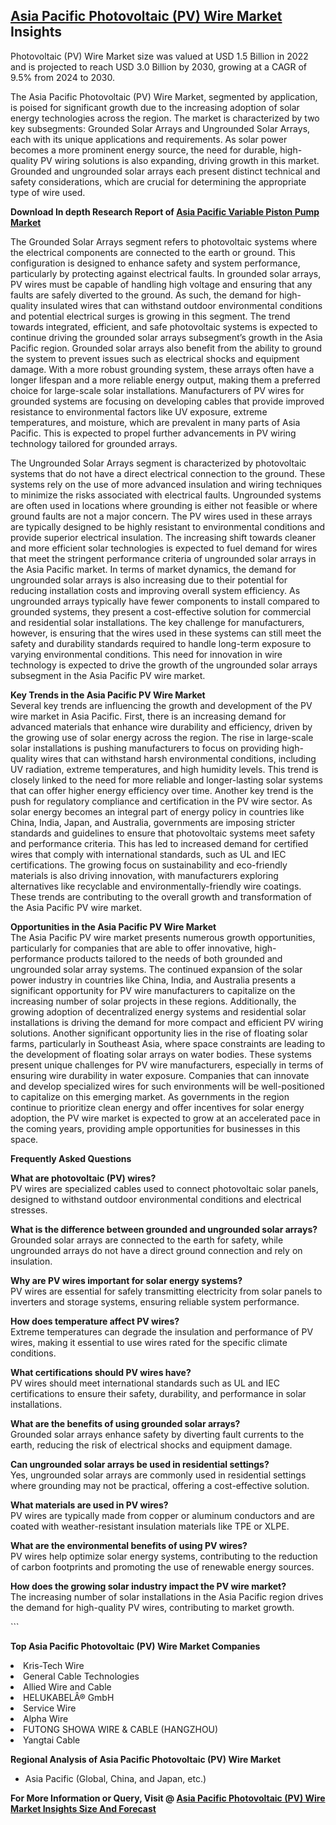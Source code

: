 <h2><a href="https://www.verifiedmarketreports.com/download-sample/?rid=365720&amp;utm_source=Github-Feb&amp;utm_medium=225" target="_blank">Asia Pacific Photovoltaic (PV) Wire Market</a> Insights</h2><p>Photovoltaic (PV) Wire Market size was valued at USD 1.5 Billion in 2022 and is projected to reach USD 3.0 Billion by 2030, growing at a CAGR of 9.5% from 2024 to 2030.</p><p><p>The Asia Pacific Photovoltaic (PV) Wire Market, segmented by application, is poised for significant growth due to the increasing adoption of solar energy technologies across the region. The market is characterized by two key subsegments: Grounded Solar Arrays and Ungrounded Solar Arrays, each with its unique applications and requirements. As solar power becomes a more prominent energy source, the need for durable, high-quality PV wiring solutions is also expanding, driving growth in this market. Grounded and ungrounded solar arrays each present distinct technical and safety considerations, which are crucial for determining the appropriate type of wire used. <p><strong>Download In depth Research Report of <a href="https://www.verifiedmarketreports.com/download-sample/?rid=236118&amp;utm_source=Pulse-Dec&amp;utm_medium=225" target="_blank">Asia Pacific Variable Piston Pump Market</a></strong></p></p> <p>The Grounded Solar Arrays segment refers to photovoltaic systems where the electrical components are connected to the earth or ground. This configuration is designed to enhance safety and system performance, particularly by protecting against electrical faults. In grounded solar arrays, PV wires must be capable of handling high voltage and ensuring that any faults are safely diverted to the ground. As such, the demand for high-quality insulated wires that can withstand outdoor environmental conditions and potential electrical surges is growing in this segment. The trend towards integrated, efficient, and safe photovoltaic systems is expected to continue driving the grounded solar arrays subsegment’s growth in the Asia Pacific region. Grounded solar arrays also benefit from the ability to ground the system to prevent issues such as electrical shocks and equipment damage. With a more robust grounding system, these arrays often have a longer lifespan and a more reliable energy output, making them a preferred choice for large-scale solar installations. Manufacturers of PV wires for grounded systems are focusing on developing cables that provide improved resistance to environmental factors like UV exposure, extreme temperatures, and moisture, which are prevalent in many parts of Asia Pacific. This is expected to propel further advancements in PV wiring technology tailored for grounded arrays.</p> <p>The Ungrounded Solar Arrays segment is characterized by photovoltaic systems that do not have a direct electrical connection to the ground. These systems rely on the use of more advanced insulation and wiring techniques to minimize the risks associated with electrical faults. Ungrounded systems are often used in locations where grounding is either not feasible or where ground faults are not a major concern. The PV wires used in these arrays are typically designed to be highly resistant to environmental conditions and provide superior electrical insulation. The increasing shift towards cleaner and more efficient solar technologies is expected to fuel demand for wires that meet the stringent performance criteria of ungrounded solar arrays in the Asia Pacific market. In terms of market dynamics, the demand for ungrounded solar arrays is also increasing due to their potential for reducing installation costs and improving overall system efficiency. As ungrounded arrays typically have fewer components to install compared to grounded systems, they present a cost-effective solution for commercial and residential solar installations. The key challenge for manufacturers, however, is ensuring that the wires used in these systems can still meet the safety and durability standards required to handle long-term exposure to varying environmental conditions. This need for innovation in wire technology is expected to drive the growth of the ungrounded solar arrays subsegment in the Asia Pacific PV wire market.</p> <p><strong>Key Trends in the Asia Pacific PV Wire Market</strong><br> Several key trends are influencing the growth and development of the PV wire market in Asia Pacific. First, there is an increasing demand for advanced materials that enhance wire durability and efficiency, driven by the growing use of solar energy across the region. The rise in large-scale solar installations is pushing manufacturers to focus on providing high-quality wires that can withstand harsh environmental conditions, including UV radiation, extreme temperatures, and high humidity levels. This trend is closely linked to the need for more reliable and longer-lasting solar systems that can offer higher energy efficiency over time. Another key trend is the push for regulatory compliance and certification in the PV wire sector. As solar energy becomes an integral part of energy policy in countries like China, India, Japan, and Australia, governments are imposing stricter standards and guidelines to ensure that photovoltaic systems meet safety and performance criteria. This has led to increased demand for certified wires that comply with international standards, such as UL and IEC certifications. The growing focus on sustainability and eco-friendly materials is also driving innovation, with manufacturers exploring alternatives like recyclable and environmentally-friendly wire coatings. These trends are contributing to the overall growth and transformation of the Asia Pacific PV wire market.</p> <p><strong>Opportunities in the Asia Pacific PV Wire Market</strong><br> The Asia Pacific PV wire market presents numerous growth opportunities, particularly for companies that are able to offer innovative, high-performance products tailored to the needs of both grounded and ungrounded solar array systems. The continued expansion of the solar power industry in countries like China, India, and Australia presents a significant opportunity for PV wire manufacturers to capitalize on the increasing number of solar projects in these regions. Additionally, the growing adoption of decentralized energy systems and residential solar installations is driving the demand for more compact and efficient PV wiring solutions. Another significant opportunity lies in the rise of floating solar farms, particularly in Southeast Asia, where space constraints are leading to the development of floating solar arrays on water bodies. These systems present unique challenges for PV wire manufacturers, especially in terms of ensuring wire durability in water exposure. Companies that can innovate and develop specialized wires for such environments will be well-positioned to capitalize on this emerging market. As governments in the region continue to prioritize clean energy and offer incentives for solar energy adoption, the PV wire market is expected to grow at an accelerated pace in the coming years, providing ample opportunities for businesses in this space.</p> <p><strong>Frequently Asked Questions</strong></p> <p><strong>What are photovoltaic (PV) wires?</strong><br> PV wires are specialized cables used to connect photovoltaic solar panels, designed to withstand outdoor environmental conditions and electrical stresses.</p> <p><strong>What is the difference between grounded and ungrounded solar arrays?</strong><br> Grounded solar arrays are connected to the earth for safety, while ungrounded arrays do not have a direct ground connection and rely on insulation.</p> <p><strong>Why are PV wires important for solar energy systems?</strong><br> PV wires are essential for safely transmitting electricity from solar panels to inverters and storage systems, ensuring reliable system performance.</p> <p><strong>How does temperature affect PV wires?</strong><br> Extreme temperatures can degrade the insulation and performance of PV wires, making it essential to use wires rated for the specific climate conditions.</p> <p><strong>What certifications should PV wires have?</strong><br> PV wires should meet international standards such as UL and IEC certifications to ensure their safety, durability, and performance in solar installations.</p> <p><strong>What are the benefits of using grounded solar arrays?</strong><br> Grounded solar arrays enhance safety by diverting fault currents to the earth, reducing the risk of electrical shocks and equipment damage.</p> <p><strong>Can ungrounded solar arrays be used in residential settings?</strong><br> Yes, ungrounded solar arrays are commonly used in residential settings where grounding may not be practical, offering a cost-effective solution.</p> <p><strong>What materials are used in PV wires?</strong><br> PV wires are typically made from copper or aluminum conductors and are coated with weather-resistant insulation materials like TPE or XLPE.</p> <p><strong>What are the environmental benefits of using PV wires?</strong><br> PV wires help optimize solar energy systems, contributing to the reduction of carbon footprints and promoting the use of renewable energy sources.</p> <p><strong>How does the growing solar industry impact the PV wire market?</strong><br> The increasing number of solar installations in the Asia Pacific region drives the demand for high-quality PV wires, contributing to market growth.</p> ```</p><p><strong>Top Asia Pacific Photovoltaic (PV) Wire Market Companies</strong></p><div data-test-id=""><p><li>Kris-Tech Wire</li><li> General Cable Technologies</li><li> Allied Wire and Cable</li><li> HELUKABELÂ® GmbH</li><li> Service Wire</li><li> Alpha Wire</li><li> FUTONG SHOWA WIRE & CABLE (HANGZHOU)</li><li> Yangtai Cable</li></p><div><strong>Regional Analysis of&nbsp;Asia Pacific Photovoltaic (PV) Wire Market</strong></div><ul><li dir="ltr"><p dir="ltr">Asia Pacific (Global, China, and Japan, etc.)</p></li></ul><p><strong>For More Information or Query, Visit @&nbsp;</strong><strong><a href="https://www.verifiedmarketreports.com/product/photovoltaic-pv-wire-market/?utm_source=Github-Feb&amp;utm_medium=225" target="_blank">Asia Pacific Photovoltaic (PV) Wire Market Insights Size And Forecast</a></strong></p></div><h2>&nbsp;</h2><div data-test-id="">&nbsp;</div>
